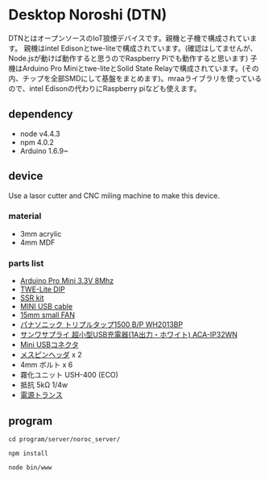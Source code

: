 # Desktop Noroshi (DTN)
DTNとはオープンソースのIoT狼煙デバイスです。親機と子機で構成されています。
親機はintel Edisonとtwe-liteで構成されています。(確認はしてませんが、Node.jsが動けば動作すると思うのでRaspberry Piでも動作すると思います)
子機はArduino Pro Miniとtwe-liteとSolid State Relayで構成されています。(その内、チップを全部SMDにして基盤をまとめます)。mraaライブラリを使っているので、intel Edisonの代わりにRaspberry piなども使えます。

## dependency
+ node v4.4.3
+ npm   4.0.2
+ Arduino  1.6.9~

## device
Use a lasor cutter and CNC miling machine to make this device.

### material
+ 3mm acrylic
+ 4mm MDF

### parts list
+ [Arduino Pro Mini 3.3V 8Mhz](https://www.sparkfun.com/products/11114)
+ [TWE-Lite DIP](http://akizukidenshi.com/catalog/g/gM-06760/)
+ [SSR kit](http://akizukidenshi.com/catalog/g/gK-00203/)
+ [MINI USB cable](https://www.amazon.co.jp/gp/product/B00068KUX8/ref=oh_aui_detailpage_o08_s00?ie=UTF8&psc=1)
+ [15mm small FAN](http://store.shopping.yahoo.co.jp/vshopu/2168-1301.html?sc_e=slga_pla)
+ [パナソニック トリプルタップ1500 B/P WH2013BP](https://www.amazon.co.jp/gp/product/B007CW3010/ref=oh_aui_detailpage_o05_s00?ie=UTF8&psc=1)
+ [サンワサプライ 超小型USB充電器(1A出力・ホワイト) ACA-IP32WN](https://www.amazon.co.jp/gp/product/B01A89GJ70/ref=oh_aui_detailpage_o09_s00?ie=UTF8&psc=1)
+ [Mini USBコネクタ](http://akizukidenshi.com/catalog/g/gC-05843/)
+ [メスピンヘッダ](http://akizukidenshi.com/catalog/g/gC-10073/) x 2
+ 4mm ボルト x 6
+ 霧化ユニット USH-400 (ECO)
+ 抵抗 5kΩ 1/4w
+ [電源トランス](http://toei-trans.jp/?pid=91217150)

## program
`cd program/server/noroc_server/`

`npm install`

`node bin/www`
